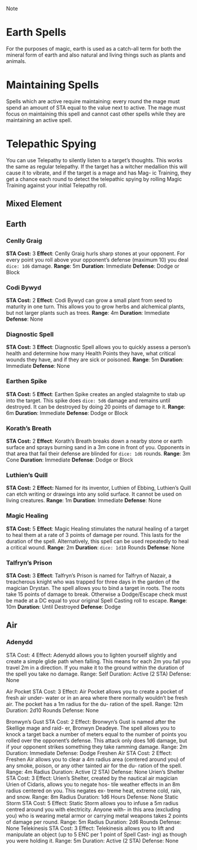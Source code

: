>[!note]
># Earth Spells
>For the purposes of magic, earth is used as a catch-all term for both the mineral form of earth and also natural and living things such as plants and animals.
>
># Maintaining Spells
>Spells which are active require maintaining: every round the mage must spend an amount of STA equal to the value next to active. The mage must focus on maintaining this spell and cannot cast other spells while they are maintaining an active spell.
>
># Telepathic Spying
>You can use Telepathy to silently listen to a target’s thoughts. This works the same as regular telepathy. If the target has a witcher medallion this will cause it to vibrate, and if the target is a mage and has Mag- ic Training, they get a chance each round to detect the telepathic spying by rolling Magic Training against your initial Telepathy roll.

## Mixed Element


## Earth
### Cenlly Graig
**STA Cost:** 3
**Effect**: Cenlly Graig hurls sharp stones at your opponent. For every point you roll above your opponent’s defense (maximum 10) you deal `dice: 1d6` damage.
**Range**: 5m
**Duration**: Immediate
**Defense**: Dodge or Block

### Codi Bywyd
**STA Cost:** 2
**Effect**: Codi Bywyd can grow a small plant from seed to maturity in one turn. This allows you to grow herbs and alchemical plants, but not larger plants such as trees.
**Range**: 4m
**Duration**: Immediate
**Defense**: None

### Diagnostic Spell
**STA Cost:** 3
**Effect**: Diagnostic Spell allows you to quickly assess a person’s health and determine how many Health Points they have, what critical wounds they have, and if they are sick or poisoned.
**Range**: 5m
**Duration**: Immediate
**Defense**: None

### Earthen Spike
**STA Cost:** 5
**Effect**: Earthen Spike creates an angled stalagmite to stab up into the target. This spike does `dice: 5d6` damage and remains until destroyed. It can be destroyed by doing 20 points of damage to it.
**Range**: 6m
**Duration**: Immediate
**Defense**: Dodge or Block

### Korath’s Breath
**STA Cost:** 2
**Effect**: Korath’s Breath breaks down a nearby stone or earth surface and sprays burning sand in a 3m cone in front of you. Opponents in that area that fail their defense are blinded for `dice: 1d6` rounds.
**Range**: 3m Cone
**Duration**: Immediate
**Defense**: Dodge or Block

### Luthien’s Quill
**STA Cost:** 2
**Effect:** Named for its inventor, Luthien of Ebbing, Luthien’s Quill can etch writing or drawings into any solid surface. It cannot be used on living creatures.
**Range**: 1m
**Duration**: Immediate
**Defense**: None

### Magic Healing
**STA Cost:** 5
**Effect**: Magic Healing stimulates the natural healing of a target to heal them at a rate of 3 points of damage per round. This lasts for the duration of the spell. Alternatively, this spell can be used repeatedly to heal a critical wound.
**Range**: 2m
**Duration**: `dice: 1d10` Rounds
**Defense**: None

### Talfryn’s Prison
**STA Cost:** 3
**Effect**: Talfryn’s Prison is named for Talfryn of Nazair, a treacherous knight who was trapped for three days in the garden of the magician Drystan. The spell allows you to bind a target in roots. The roots take 15 points of damage to break. Otherwise a Dodge/Escape check must be made at a DC equal to your original Spell Casting roll to escape.
**Range**: 10m
**Duration**: Until Destroyed
**Defense**: Dodge

## Air
### Adenydd
STA Cost: 4
Effect: Adenydd allows you to
lighten yourself slightly and create
a simple glide path when falling.
This means for each 2m you fall
you travel 2m in a direction. If you
make it to the ground within the
duration of the spell you take no
damage.
Range: Self
Duration: Active (2 STA)
Defense: None

Air Pocket
STA Cost: 3
Effect: Air Pocket allows you to
create a pocket of fresh air under-
water or in an area where there
normally wouldn’t be fresh air. The
pocket has a 1m radius for the du-
ration of the spell.
Range: 12m
Duration: 2d10 Rounds
Defense: None

Bronwyn’s Gust
STA Cost: 2
Effect: Bronwyn’s Gust is named
after the Skellige mage and raid-
er, Bronwyn Deadeye. The spell
allows you to knock a target back
a number of meters equal to the
number of points you rolled over
the opponent’s defense. This attack
only does 1d6 damage, but if your
opponent strikes something they
take ramming damage.
Range: 2m
Duration: Immediate
Defense: Dodge
Freshen Air
STA Cost: 2
Effect: Freshen Air allows you to
clear a 4m radius area (centered
around you) of any smoke, poison,
or any other tainted air for the du-
ration of the spell.
Range: 4m Radius
Duration: Active (2 STA)
Defense: None
Urien’s Shelter
STA Cost: 3
Effect: Urien’s Shelter, created by
the nautical air magician Urien of
Cidaris, allows you to negate hos-
tile weather effects in an 8m radius
centered on you. This negates ex-
treme heat, extreme cold, rain, and
snow.
Range: 8m Radius
Duration: 1d6 Hours
Defense: None
Static Storm
STA Cost: 5
Effect: Static Storm allows you to
infuse a 5m radius centred around
you with electricity. Anyone with-
in this area (excluding you) who is
wearing metal armor or carrying
metal weapons takes 2 points of
damage per round.
Range: 5m Radius
Duration: 2d6 Rounds
Defense: None
Telekinesis
STA Cost: 3
Effect: Telekinesis allows you to
lift and manipulate an object (up
to 5 ENC per 1 point of Spell Cast-
ing) as though you were holding it.
Range: 5m
Duration: Active (2 STA)
Defense: None